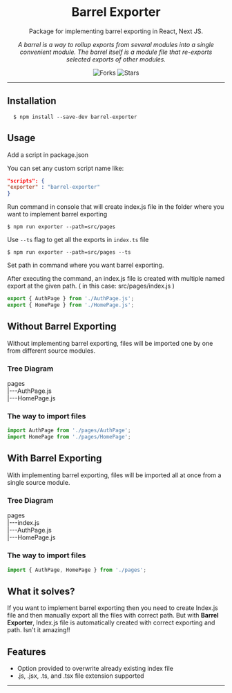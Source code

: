 <div align="center">

# Barrel Exporter

Package for implementing barrel exporting in React, Next JS.

_A barrel is a way to rollup exports from several modules into a single
convenient module. The barrel itself is a module file that re-exports selected
exports of other modules._

![Forks](https://img.shields.io/github/forks/rahulyadav139/barrel-exporter)
![Stars](https://img.shields.io/github/stars/rahulyadav139/barrel-exporter)

</div>

---

## Installation

```console
  $ npm install --save-dev barrel-exporter
```

## Usage

Add a script in package.json

You can set any custom script name like:

```json
"scripts": {
"exporter" : "barrel-exporter"
}
```

Run command in console that will create index.js file in the folder where you
want to implement barrel exporting

```console
$ npm run exporter --path=src/pages
```

Use `--ts` flag to get all the exports in `index.ts` file

```console
$ npm run exporter --path=src/pages --ts
```

Set path in command where you want barrel exporting.

After executing the command, an index.js file is created with multiple named
export at the given path. ( in this case: src/pages/index.js )

```js
export { AuthPage } from './AuthPage.js';
export { HomePage } from './HomePage.js';
```

## Without Barrel Exporting

Without implementing barrel exporting, files will be imported one by one from
different source modules.

### Tree Diagram

pages <br/> |---AuthPage.js <br/> |---HomePage.js <br/>

### The way to import files

```js
import AuthPage from './pages/AuthPage';
import HomePage from './pages/HomePage';
```

## With Barrel Exporting

With implementing barrel exporting, files will be imported all at once from a
single source module.

### Tree Diagram

pages <br/> |---index.js <br/> |---AuthPage.js <br/> |---HomePage.js <br/>

### The way to import files

```js
import { AuthPage, HomePage } from './pages';
```

## What it solves?

If you want to implement barrel exporting then you need to create Index.js file
and then manually export all the files with correct path. But with **Barrel
Exporter**, Index.js file is automatically created with correct exporting and
path. Isn't it amazing!!

## Features

- Option provided to overwrite already existing index file
- .js, .jsx, .ts, and .tsx file extension supported

---
